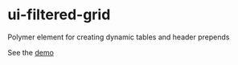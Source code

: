 ui-filtered-grid
================

Polymer element for creating dynamic tables and header prepends

See the [demo](//custom-elements.github.io/ui-filtered-grid)